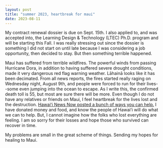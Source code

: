 ```yaml
---
layout: post
title: "summer 2023, heartbreak for maui"
date: 2023-08-11
---
```

My contract renewal dossier is due on Sept. 15th. I also applied to, and was accepted into, the Learning Design & Technology (LTEC) Ph.D. program and will be starting this Fall. I was really stressing out since the dossier is something I did not start on until late because I was considering a job opportunity, then decided to stay. But then something terrible happened.

Maui has suffered from terrible wildfires. The powerful winds from passing Hurricane Dora, in addition to having suffered severe drought conditions, made it very dangerous red flag warning weather. Lāhainā looks like it has been decimated. From all news reports, the fires started really raging on Wednesday night, August 9th, and people were forced to run for their lives--some even jumping into the ocean to escape. As I write this, the confirmed death toll is 55, but most are sure there will be more. Even though I do not have any relatives or friends on Maui, I feel heartbreak for the lives lost and the destruction. <a href="https://www.hawaiinewsnow.com/2023/08/09/want-help-those-devastated-by-maui-wildfires-heres-how/">Hawaiʻi News Now posted a bunch of ways you can help.</a> I have donated money and food, and know the people of Hawaiʻi will do what we can to help. But, I cannot imagine how the folks who lost everything are feeling. I am so sorry for their losses and hope those who survived can recover in time. 

My problems are small in the great scheme of things. Sending my hopes for healing to Maui. 
